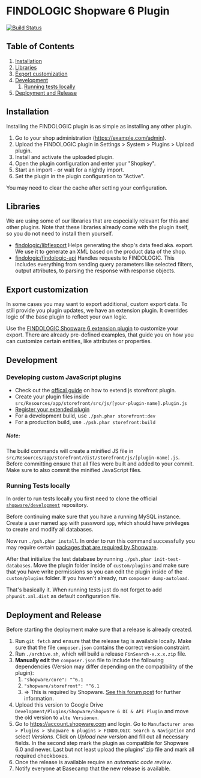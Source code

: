 # FINDOLOGIC Shopware 6 Plugin

[![Build Status](https://travis-ci.com/findologic/plugin-shopware-6.svg?token=fG1Z4AFpYjQqPYU4kJVF&branch=master)](https://travis-ci.com/findologic/plugin-shopware-6)

## Table of Contents

1. [Installation](#installation)
1. [Libraries](#libraries)
1. [Export customization](#export-customization)
1. [Development](#development)
   1. [Running tests locally](#running-tests-locally)
1. [Deployment and Release](#deployment-and-release)

## Installation

Installing the FINDOLOGIC plugin is as simple as installing any other plugin.

1. Go to your shop administration (https://example.com/admin).
1. Upload the FINDOLOGIC plugin in Settings > System > Plugins > Upload plugin.
1. Install and activate the uploaded plugin.
1. Open the plugin configuration and enter your "Shopkey".
1. Start an import - or wait for a nightly import.
1. Set the plugin in the plugin configuration to "Active".

You may need to clear the cache after setting your configuration.

## Libraries

We are using some of our libraries that are especially relevant for this and other plugins.
Note that these libraries already come with the plugin itself, so you do not need to
install them yourself.

* [findologic/libflexport](https://github.com/findologic/libflexport) Helps generating
 the shop's data feed aka. export. We use it to generate an XML based on the product data
 of the shop.
* [findologic/findologic-api](https://github.com/findologic/findologic-api) Handles requests
 to FINDOLOGIC. This includes everything from sending query parameters like selected filters,
 output attributes, to parsing the response with response objects.

## Export customization

In some cases you may want to export additional, custom export data. To still provide you
plugin updates, we have an extension plugin. It overrides logic of the base plugin to reflect
your own logic.

Use the [FINDOLOGIC Shopware 6 extension plugin](https://github.com/findologic/plugin-shopware-6-extension) to customize your export. There are already pre-defined examples, that
guide you on how you can customize certain entities, like attributes or properties.

## Development

### Developing custom JavaScript plugins
- Check out the 
[offical guide](https://docs.shopware.com/en/shopware-platform-dev-en/how-to/extend-core-js-storefront-plugin)
on how to extend js storefront plugin.
- Create your plugin files inside 
`src/Resources/app/storefront/src/js/[your-plugin-name].plugin.js`
- [Register your extended plugin](https://docs.shopware.com/en/shopware-platform-dev-en/how-to/extend-core-js-storefront-plugin#register-your-extended-plugin)
- For a development build, use `./psh.phar storefront:dev`
- For a production build, use `./psh.phar storefront:build`

##### Note: 
The build commands will create a minified JS file in `src/Resources/app/storefront/dist/storefront/js/[plugin-name].js`. 
Before committing ensure that all files were built and added to your commit. Make sure to also commit the minified
 JavaScript files.

### Running Tests locally

In order to run tests locally you first need to clone the official
[`shopware/development`](https://github.com/shopware/development) repository.

Before continuing make sure that you have a running MySQL instance. Create a user named
`app` with password `app`, which should have privileges to create and modify all
databases.

Now run `./psh.phar install`. In order to run this command successfully you may require certain [packages that are
required by Shopware](https://docs.shopware.com/en/shopware-platform-dev-en/getting-started/requirements).

After that initialize the test database by running `./psh.phar init-test-databases`.
Move the plugin folder inside of `custom/plugins` and make sure that you have write permissions so you can
edit the plugin inside of the `custom/plugins` folder. If you haven't already, run `composer dump-autoload`.

That's basically it. When running tests just do not forget to add `phpunit.xml.dist` as default configuration file.

## Deployment and Release
Before starting the deployment make sure that a release is already created.

1. Run `git fetch` and ensure that the release tag is available locally. Make sure
 that the file `composer.json` contains the correct version constraint.
1. Run `./archive.sh`, which will build a release `FinSearch-x.x.x.zip` file.
1. **Manually edit** the `composer.json` file to include the following dependencies (Version may differ
 depending on the compatibility of the plugin):
    1. `"shopware/core": "^6.1`
    1. `"shopware/storefront": "^6.1`
    1. => This is required by Shopware.
     [See this forum post](https://forum.shopware.com/discussion/comment/270484/#Comment_270484) for further information.
1. Upload this version to Google Drive `Development/Plugins/Shopware/Shopware 6 DI & API Plugin` and move the old
 version to `alte Versionen`.
1. Go to https://account.shopware.com and login. Go to
 `Manufacturer area > Plugins > Shopware 6 plugins > FINDOLOGIC Search & Navigation` and select *Versions*. Click
 on *Upload new version* and fill out all necessary fields. In the second step mark the plugin as compatible
 for Shopware 6.0 and newer. Last but not least upload the plugins' zip file and mark all
 required checkboxes.
1. Once the release is available require an *automatic code review*.
1. Notify everyone at Basecamp that the new release is available.
